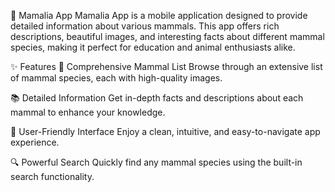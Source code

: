 🐾 Mamalia App
Mamalia App is a mobile application designed to provide detailed information about various mammals. This app offers rich descriptions, beautiful images, and interesting facts about different mammal species, making it perfect for education and animal enthusiasts alike.

✨ Features
🦌 Comprehensive Mammal List
Browse through an extensive list of mammal species, each with high-quality images.

📚 Detailed Information
Get in-depth facts and descriptions about each mammal to enhance your knowledge.

🎨 User-Friendly Interface
Enjoy a clean, intuitive, and easy-to-navigate app experience.

🔍 Powerful Search
Quickly find any mammal species using the built-in search functionality.

